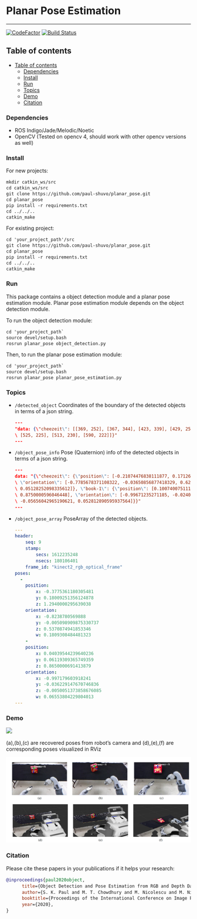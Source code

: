 # Planar Pose Estimation

---
[![CodeFactor](https://www.codefactor.io/repository/github/paul-shuvo/planar_pose/badge)](https://www.codefactor.io/repository/github/paul-shuvo/planar_pose)
[![Build Status](https://www.travis-ci.com/paul-shuvo/planar_pose.svg?branch=main)](https://www.travis-ci.com/paul-shuvo/planar_pose)

## Table of contents
  - [Table of contents](#table-of-contents)
    - [Dependencies](#dependencies)
    - [Install](#install)
    - [Run](#run)
    - [Topics](#topics)
    - [Demo](#demo)
    - [Citation](#citation)

### Dependencies

- ROS Indigo/Jade/Melodic/Noetic
- OpenCV (Tested on opencv 4, should work with other opencv versions as well)

### Install
For new projects:

```
mkdir catkin_ws/src
cd catkin_ws/src
git clone https://github.com/paul-shuvo/planar_pose.git
cd planar_pose
pip install -r requirements.txt
cd ../../..
catkin_make
```

For existing project:

```
cd 'your_project_path'/src
git clone https://github.com/paul-shuvo/planar_pose.git
cd planar_pose
pip install -r requirements.txt
cd ../../..
catkin_make
```

### Run

This package contains a object detection module and a planar pose estimation module. Planar pose estimation module depends on the object detection module.

To run the object detection module:
```
cd 'your_project_path`
source devel/setup.bash
rosrun planar_pose object_detection.py
```

Then, to run the planar pose estimation module: 
```
cd 'your_project_path`
source devel/setup.bash
rosrun planar_pose planar_pose_estimation.py
```

### Topics

 - `/detected_object`
    Coordinates of the boundary of the detected objects in terms of a json string. 
    ```json
    ---
    "data: {\"cheezeit\": [[369, 252], [367, 344], [423, 339], [429, 251]], \"book-1\": [[518, 234],\
    \ [525, 225], [513, 230], [590, 222]]}"
    ---
    ```
 - `/object_pose_info`
    Pose (Quaternion) info of the detected objects in terms of a json string.
    ```json
    ---
    data: "{\"cheezeit\": {\"position\": [-0.21074476838111877, 0.17126992344856262, 1.377000093460083],\
    \ \"orientation\": [-0.7785678371108322, -0.03650856877418329, 0.6243951877330678,\
    \ 0.05128252098335612]}, \"book-1\": {\"position\": [0.10074007511138916, 0.07484704256057739,\
    \ 0.8750000596046448], \"orientation\": [-0.99671235271185, -0.024004214965333632,\
    \ -0.05656042965190621, 0.052812890595937564]}}"
    ---
    ```
 - `/object_pose_array`
    PoseArray of the detected objects.
    ```yaml
    ---
    header: 
        seq: 9
        stamp: 
            secs: 1612235248
            nsecs: 180106401
        frame_id: "kinect2_rgb_optical_frame"
    poses: 
      - 
        position: 
            x: -0.3775361180305481
            y: 0.18009251356124878
            z: 1.2940000295639038
        orientation: 
            x: -0.8238780569888
            y: -0.005098909875330737
            z: 0.5370874941853346
            w: 0.1809308484481323
        - 
        position: 
            x: 0.04039544239640236
            y: 0.06119309365749359
            z: 0.8650000691413879
        orientation: 
            x: -0.997179603918241
            y: -0.036229147670746836
            z: -0.0050051373858676085
            w: 0.06553804229804013
    ---
    ```

### Demo

![](doc_/pose_viz.gif)

(a),(b),(c) are recovered poses from robot’s camera and (d),(e),(f) are corresponding poses visualized in RViz

![](doc_/cam_rviz.png)

### Citation

Please cite these papers in your publications if it helps your research:

```bibtex
@inproceedings{paul2020object,
      title={Object Detection and Pose Estimation from RGB and Depth Data for Real-time, Adaptive Robotic Grasping}, 
      author={S. K. Paul and M. T. Chowdhury and M. Nicolescu and M. Nicolescu},
      booktitle={Proceedings of the International Conference on Image Processing, Computer Vision, and Pattern Recognition (IPCV)}
      year={2020},    
}
```


